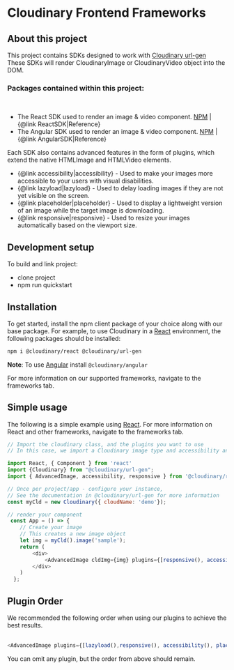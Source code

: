 # Cloudinary Frontend Frameworks

## About this project

This project contains SDKs designed to work with [Cloudinary url-gen](https://github.com/cloudinary/js-url-gen) </br>
These SDKs will render CloudinaryImage or CloudinaryVideo object into the DOM.

### Packages contained within this project:
<br />
 
- The React SDK used to render an image & video component. [NPM](https://www.npmjs.com/package/@cloudinary/react)  |     {@link ReactSDK|Reference} 
- The Angular SDK used to render an image & video component. [NPM](https://www.npmjs.com/package/@cloudinary/angular) |  {@link AngularSDK|Reference} 
 
                                                
Each SDK also contains advanced features in the form of plugins, which extend the native HTMLImage and HTMLVideo elements.

- {@link accessibility|accessibility} - Used to make your images more accessible to your users with visual disabilities. 
- {@link lazyload|lazyload} - Used to delay loading images if they are not yet visible on the screen.
- {@link placeholder|placeholder} - Used to display a lightweight version of an image while the target image is downloading.
- {@link responsive|responsive} - Used to resize your images automatically based on the viewport size.

## Development setup
To build and link project: 
- clone project
- npm run quickstart


## Installation
To get started, install the npm client package of your choice along with our base package.
For example, to use Cloudinary in a [React](https://cloudinary.com/documentation/react2_integration) environment, the following packages should be installed:
   
```bash
npm i @cloudinary/react @cloudinary/url-gen
```

**Note**: To use [Angular](https://cloudinary.com/documentation/angular2_integration) install `@cloudinary/angular` 

For more information on our supported frameworks, navigate to the frameworks tab.

## Simple usage
The following is a simple example using [React](https://cloudinary.com/documentation/react2_integration).
For more information on React and other frameworks, navigate to the frameworks tab. 
```javascript
// Import the cloudinary class, and the plugins you want to use
// In this case, we import a Cloudinary image type and accessibility and responsive.

import React, { Component } from 'react'
import {Cloudinary} from "@cloudinary/url-gen";
import { AdvancedImage, accessibility, responsive } from '@cloudinary/react';

// Once per project/app - configure your instance,
// See the documentation in @cloudinary/url-gen for more information 
const myCld = new Cloudinary({ cloudName: 'demo'});

// render your component
 const App = () => {
    // Create your image
    // This creates a new image object
    let img = myCld().image('sample');
    return (
        <div>
            <AdvancedImage cldImg={img} plugins={[responsive(), accessibility()]}/>
        </div>
    )
  };
```

## Plugin Order

<div>
We recommended the following order when using our plugins to achieve the best results. 
<br/><br/>

```javascript
<AdvancedImage plugins={[lazyload(),responsive(), accessibility(), placeholder()]}/>
```

You can omit any plugin, but the order from above should remain.
</div>
